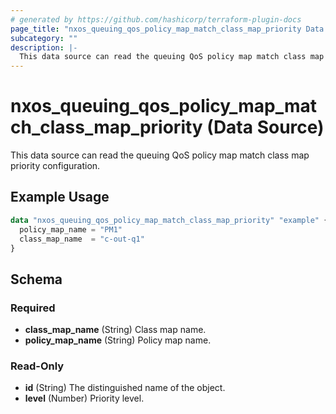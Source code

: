 ```yaml
---
# generated by https://github.com/hashicorp/terraform-plugin-docs
page_title: "nxos_queuing_qos_policy_map_match_class_map_priority Data Source - terraform-provider-nxos"
subcategory: ""
description: |-
  This data source can read the queuing QoS policy map match class map priority configuration.
---
```


# nxos_queuing_qos_policy_map_match_class_map_priority (Data Source)

This data source can read the queuing QoS policy map match class map priority configuration.

## Example Usage

```terraform
data "nxos_queuing_qos_policy_map_match_class_map_priority" "example" {
  policy_map_name = "PM1"
  class_map_name  = "c-out-q1"
}
```

<!-- schema generated by tfplugindocs -->
## Schema

### Required

- **class_map_name** (String) Class map name.
- **policy_map_name** (String) Policy map name.

### Read-Only

- **id** (String) The distinguished name of the object.
- **level** (Number) Priority level.


